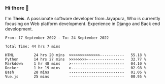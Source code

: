 ### Hi there 👋

I'm <b>Theis</b>. A passionate software developer from Jayapura, Who is currently focusing on Web platform development. Experience in Django and Back end development.

 
 <!--START_SECTION:waka-->

```text
From: 17 September 2022 - To: 24 September 2022

Total Time: 44 hrs 7 mins

HTML         24 hrs 20 mins  >>>>>>>>>>>>>>-----------   55.18 %
Python       14 hrs 27 mins  >>>>>>>>-----------------   32.77 %
Markdown     1 hr 48 mins    >------------------------   04.10 %
Docker       1 hr 19 mins    >------------------------   02.98 %
Bash         28 mins         -------------------------   01.06 %
Vue.js       25 mins         -------------------------   00.95 %
```

<!--END_SECTION:waka-->
